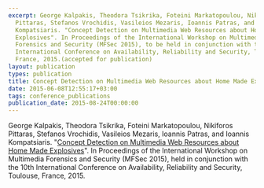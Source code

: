 ```yaml
---
excerpt: George Kalpakis, Theodora Tsikrika, Foteini Markatopoulou, Nikiforos
  Pittaras, Stefanos Vrochidis, Vasileios Mezaris, Ioannis Patras, and Ioannis
  Kompatsiaris. "Concept Detection on Multimedia Web Resources about Home Made
  Explosives". In Proceedings of the International Workshop on Multimedia
  Forensics and Security (MFSec 2015), to be held in conjunction with the 10th
  International Conference on Availability, Reliability and Security, Toulouse,
  France, 2015.(accepted for publication)
layout: publication
types: publication
title: Concept Detection on Multimedia Web Resources about Home Made Explosives
date: 2015-06-08T12:55:17+03:00
tags: conference_publications
publication_date: 2015-08-24T00:00:00
---
```

George Kalpakis, Theodora Tsikrika, Foteini Markatopoulou, Nikiforos Pittaras, Stefanos Vrochidis, Vasileios Mezaris, Ioannis Patras, and Ioannis Kompatsiaris. "[Concept Detection on Multimedia Web Resources about Home Made Explosives](https://www.researchgate.net/publication/308114447_Concept_Detection_in_Multimedia_Web_Resources_About_Home_Made_Explosives)". In Proceedings of the International Workshop on Multimedia Forensics and Security (MFSec 2015), held in conjunction with the 10th International Conference on Availability, Reliability and Security, Toulouse, France, 2015.